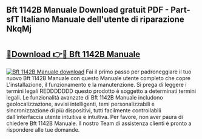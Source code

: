 ## Bft 1142B Manuale Download gratuit PDF - Part-sfT Italiano Manuale dell'utente di riparazione NkqMj

# <h2><a href="http://dfblr86.blite.top/?on=Bft+1142B+Manuale">🔗Download 👉🔴 Bft 1142B Manuale</a></h2>

[![Bft 1142B Manuale download](https://i.imgur.com/lujVjoI.png)](http://dfblr86.blite.top/?on=Bft+1142B+Manuale)
Fai il primo passo per padroneggiare il tuo nuovo Bft 1142B Manuale con questo Manuale utente completo che copre L'installazione, il funzionamento e la manutenzione. Si prega di leggere i termini legali REDDDDDDD questo prodotto è soggetto a determinati termini legali. Le funzionalità avanzate di Bft 1142B Manuale includono geolocalizzazione, avvisi intelligenti, temi personalizzabili e sincronizzazione di più dispositivi, tutti facilmente controllabili dall'interfaccia utente intuitiva e intuitiva. Per favore, non aver paura di chiedere Bft 1142B Manuale. Il nostro Team di assistenza clienti è pronto a rispondere alle tue domande.
